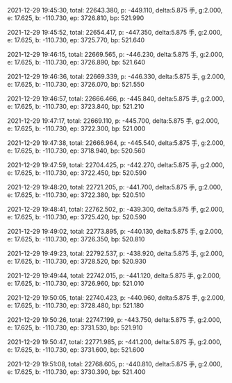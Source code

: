 2021-12-29 19:45:30, total: 22643.380, p: -449.110, delta:5.875 手, g:2.000, e: 17.625, b: -110.730, ep: 3726.810, bp: 521.990

2021-12-29 19:45:52, total: 22654.417, p: -447.350, delta:5.875 手, g:2.000, e: 17.625, b: -110.730, ep: 3725.770, bp: 521.640

2021-12-29 19:46:15, total: 22669.565, p: -446.230, delta:5.875 手, g:2.000, e: 17.625, b: -110.730, ep: 3726.890, bp: 521.640

2021-12-29 19:46:36, total: 22669.339, p: -446.330, delta:5.875 手, g:2.000, e: 17.625, b: -110.730, ep: 3726.070, bp: 521.550

2021-12-29 19:46:57, total: 22666.466, p: -445.840, delta:5.875 手, g:2.000, e: 17.625, b: -110.730, ep: 3723.840, bp: 521.210

2021-12-29 19:47:17, total: 22669.110, p: -445.700, delta:5.875 手, g:2.000, e: 17.625, b: -110.730, ep: 3722.300, bp: 521.000

2021-12-29 19:47:38, total: 22666.964, p: -445.540, delta:5.875 手, g:2.000, e: 17.625, b: -110.730, ep: 3718.940, bp: 520.560

2021-12-29 19:47:59, total: 22704.425, p: -442.270, delta:5.875 手, g:2.000, e: 17.625, b: -110.730, ep: 3722.450, bp: 520.590

2021-12-29 19:48:20, total: 22721.205, p: -441.700, delta:5.875 手, g:2.000, e: 17.625, b: -110.730, ep: 3722.380, bp: 520.510

2021-12-29 19:48:41, total: 22762.502, p: -439.300, delta:5.875 手, g:2.000, e: 17.625, b: -110.730, ep: 3725.420, bp: 520.590

2021-12-29 19:49:02, total: 22773.895, p: -440.130, delta:5.875 手, g:2.000, e: 17.625, b: -110.730, ep: 3726.350, bp: 520.810

2021-12-29 19:49:23, total: 22792.537, p: -438.920, delta:5.875 手, g:2.000, e: 17.625, b: -110.730, ep: 3728.520, bp: 520.930

2021-12-29 19:49:44, total: 22742.015, p: -441.120, delta:5.875 手, g:2.000, e: 17.625, b: -110.730, ep: 3726.960, bp: 521.010

2021-12-29 19:50:05, total: 22740.423, p: -440.960, delta:5.875 手, g:2.000, e: 17.625, b: -110.730, ep: 3728.480, bp: 521.180

2021-12-29 19:50:26, total: 22747.199, p: -443.750, delta:5.875 手, g:2.000, e: 17.625, b: -110.730, ep: 3731.530, bp: 521.910

2021-12-29 19:50:47, total: 22771.985, p: -441.200, delta:5.875 手, g:2.000, e: 17.625, b: -110.730, ep: 3731.600, bp: 521.600

2021-12-29 19:51:08, total: 22768.605, p: -440.810, delta:5.875 手, g:2.000, e: 17.625, b: -110.730, ep: 3730.390, bp: 521.400